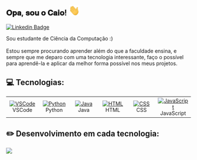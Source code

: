<h2> 𝐎𝐩𝐚, 𝐬𝐨𝐮 𝐨 𝐂𝐚𝐢𝐨! <img src="https://raw.githubusercontent.com/ABSphreak/ABSphreak/master/gifs/Hi.gif" width="30px"></h2>

[![Linkedin Badge](https://img.shields.io/badge/-LinkedIn-0e76a8?style=for-the-badge&logo=Linkedin&logoColor=white)](https://www.linkedin.com/in/caio-elias-002952236/)

Sou estudante de Ciência da Computação :)
<br><br>
Estou sempre procurando aprender além do que a faculdade ensina, e sempre que me deparo com uma tecnologia interessante, faço o possível para aprendê-la e aplicar da melhor forma possível nos meus projetos.
<br>
## 💻 Tecnologias:

<table align="center">
  <tr>
    <td align="center" width="96">
      <a href="#">
        <img src="https://github.com/yurijserrano/Github-Profile-Readme-Logos/blob/master/text%20editors/vscode.svg" width="42" height="42" alt="VSCode" />
      </a>
      <br>VSCode
    </td>
    <td align="center" width="96">
      <a href="#">
        <img src="https://raw.githubusercontent.com/rahul-jha98/github_readme_icons/main/language_and_tools/square/python/python.svg" width="48" height="48" alt="Python" />
      </a>
      <br>Python
    </td>
    <td align="center" width="96">
      <a href="#">
        <img src="https://raw.githubusercontent.com/rahul-jha98/github_readme_icons/main/language_and_tools/square/java/java.svg" width="48" height="48" alt="Java" />
      </a>
      <br>Java
    </td>
    <td align="center" width="96">
      <a href="#">
        <img src="https://github.com/rahul-jha98/README_icons/blob/main/language_and_tools/square/html/html.svg" width="48" height="48" alt="HTML" />
      </a>
      <br>HTML
    </td>
    <td align="center" width="96">
      <a href="#">
        <img src="https://github.com/rahul-jha98/README_icons/blob/main/language_and_tools/square/css/css.svg" width="48" height="48" alt="CSS" />
      </a>
      <br>CSS
    </td>
    <td align="center" width="96">
      <a href="#">
        <img src="https://github.com/rahul-jha98/README_icons/blob/main/language_and_tools/square/javascript/javascript.svg" width="48" height="48" alt="JavaScript" />
      </a>
      <br>JavaScript
    </td>
  </tr>
</table>

## ✏️ Desenvolvimento em cada tecnologia:
![](https://github-readme-stats.vercel.app/api/top-langs/?username=CaioCElias&theme=github_dark_dimmed&hide_border=false&include_all_commits=true&count_private=true&layout=compact&custom_title=Linguagens+Mais+Usadas)
